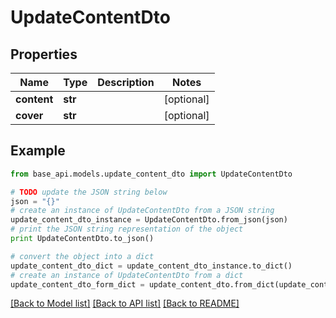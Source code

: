 # UpdateContentDto


## Properties
Name | Type | Description | Notes
------------ | ------------- | ------------- | -------------
**content** | **str** |  | [optional] 
**cover** | **str** |  | [optional] 

## Example

```python
from base_api.models.update_content_dto import UpdateContentDto

# TODO update the JSON string below
json = "{}"
# create an instance of UpdateContentDto from a JSON string
update_content_dto_instance = UpdateContentDto.from_json(json)
# print the JSON string representation of the object
print UpdateContentDto.to_json()

# convert the object into a dict
update_content_dto_dict = update_content_dto_instance.to_dict()
# create an instance of UpdateContentDto from a dict
update_content_dto_form_dict = update_content_dto.from_dict(update_content_dto_dict)
```
[[Back to Model list]](../README.md#documentation-for-models) [[Back to API list]](../README.md#documentation-for-api-endpoints) [[Back to README]](../README.md)



